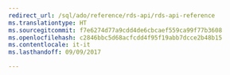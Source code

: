 ```yaml
---
redirect_url: /sql/ado/reference/rds-api/rds-api-reference
ms.translationtype: HT
ms.sourcegitcommit: f7e6274d77a9cdd4de6cbcaef559ca99f77b3608
ms.openlocfilehash: c2846bbc5d68acfcdd4f95f19abb7dcce2b48b15
ms.contentlocale: it-it
ms.lasthandoff: 09/09/2017

---
```

